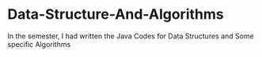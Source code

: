 # Data-Structure-And-Algorithms
In the semester, I had written the Java Codes for Data Structures and Some specific Algorithms
